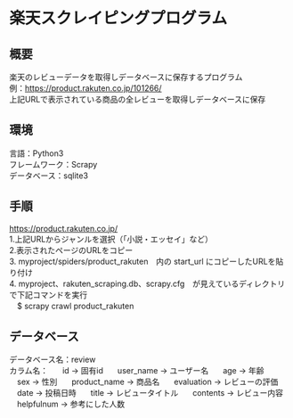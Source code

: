 # 楽天スクレイピングプログラム

## 概要
楽天のレビューデータを取得しデータベースに保存するプログラム  
例：https://product.rakuten.co.jp/101266/  
上記URLで表示されている商品の全レビューを取得しデータベースに保存

## 環境
言語：Python3  
フレームワーク：Scrapy  
データベース：sqlite3  

## 手順
https://product.rakuten.co.jp/  
1.上記URLからジャンルを選択（「小説・エッセイ」など）  
2.表示されたページのURLをコピー  
3. myproject/spiders/product_rakuten　内の start_url にコピーしたURLを貼り付け  
4. myproject、rakuten_scraping.db、scrapy.cfg　が見えているディレクトリで下記コマンドを実行  
　$ scrapy crawl product_rakuten  

## データベース
データベース名：review  
カラム名：  
　id → 固有id  
　user_name → ユーザー名  
　age → 年齢  
　sex → 性別  
　product_name → 商品名  
　evaluation → レビューの評価  
　date → 投稿日時  
　title → レビュータイトル  
　contents → レビュー内容  
　helpfulnum → 参考にした人数  
